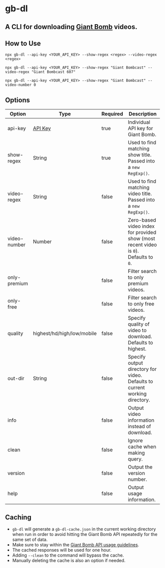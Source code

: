 # gb-dl

## A CLI for downloading [Giant Bomb](https://www.giantbomb.com) videos.

## How to Use

`npx gb-dl --api-key <YOUR_API_KEY> --show-regex <regex> --video-regex <regex>`

`npx gb-dl --api-key <YOUR_API_KEY> --show-regex "Giant Bombcast" --video-regex "Giant Bombcast 607"`

`npx gb-dl --api-key <YOUR_API_KEY> --show-regex "Giant Bombcast" --video-number 0`

## Options

| Option       | Type                                      | Required | Description                                                                           |
| ------------ | ----------------------------------------- | -------- | ------------------------------------------------------------------------------------- |
| api-key      | [API Key](https://www.giantbomb.com/api/) | true     | Individual API key for Giant Bomb.                                                    |
| show-regex   | String                                    | true     | Used to find matching show title. Passed into a `new RegExp()`.                       |
| video-regex  | String                                    | false    | Used to find matching video title. Passed into a `new RegExp()`.                      |
| video-number | Number                                    | false    | Zero-based video index for provided show (most recent video is `0`). Defaults to `0`. |
| only-premium |                                           | false    | Filter search to only premium videos.                                                 |
| only-free    |                                           | false    | Filter search to only free videos.                                                    |
| quality      | highest/hd/high/low/mobile                | false    | Specify quality of video to download. Defaults to highest.                            |
| out-dir      | String                                    | false    | Specify output directory for video. Defaults to current working directory.            |
| info         |                                           | false    | Output video information instead of download.                                         |
| clean        |                                           | false    | Ignore cache when making query.                                                       |
| version      |                                           | false    | Output the version number.                                                            |
| help         |                                           | false    | Output usage information.                                                             |

## Caching

- `gb-dl` will generate a `gb-dl-cache.json` in the current working directory when run in order to avoid hitting the Giant Bomb API repeatedly for the same set of data.
- Make sure to stay within the [Giant Bomb API usage guidelines](https://www.giantbomb.com/api/).
- The cached responses will be used for one hour.
- Adding `--clean` to the command will bypass the cache.
- Manually deleting the cache is also an option if needed.
